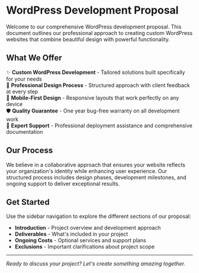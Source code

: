 # WordPress Development Proposal

Welcome to our comprehensive WordPress development proposal. This document outlines our professional approach to creating custom WordPress websites that combine beautiful design with powerful functionality.

## What We Offer

✨ **Custom WordPress Development** - Tailored solutions built specifically for your needs  
🎨 **Professional Design Process** - Structured approach with client feedback at every step  
📱 **Mobile-First Design** - Responsive layouts that work perfectly on any device  
🛡️ **Quality Guarantee** - One year bug-free warranty on all development work  
🚀 **Expert Support** - Professional deployment assistance and comprehensive documentation

## Our Process

We believe in a collaborative approach that ensures your website reflects your organization's identity while enhancing user experience. Our structured process includes design phases, development milestones, and ongoing support to deliver exceptional results.

## Get Started

Use the sidebar navigation to explore the different sections of our proposal:

- **Introduction** - Project overview and development approach
- **Deliverables** - What's included in your project
- **Ongoing Costs** - Optional services and support plans
- **Exclusions** - Important clarifications about project scope

---

*Ready to discuss your project? Let's create something amazing together.*
